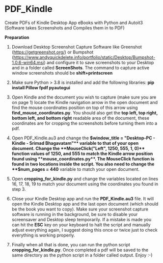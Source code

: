 # PDF_Kindle
Create PDFs of Kindle Desktop App eBooks with Python and Autoit3 (Software takes Screenshots and Compiles them in to PDF)

**Preparation**

1) Download Desktop Screenshot Capture Software like Greenshot (https://getgreenshot.org/) or Bumpshot (https://www.andyquickdelete.info/portfolio/static/Desktop/Bumpshot-1.0.6-win64.msi) and configure it to save screenshots to your Desktop and in a folder called **ScreenShots**. The command to capture active window screenshots should be **shift+printscreen**

2) Make sure Python > 3.8 is installed and add the following libraries: **pip install Pillow fpdf pyautogui**

3) Open Kindle and the document you wish to capture (make sure you are on page 1) locate the Kindle navigation arrow in the open document and find the mouse coordinates position on top of this arrow using **find_mouse_coordinates.py**. You should also get the **top left, top right, bottom left, and bottom right** readable area of the document, these coordinates are for cropping the screenshots before turning them into a pdf.

4) Open PDF_Kindle.au3 and change the **$window_title = "Desktop-PC - Kindle - Srimad Bhagavatam"** variable to that of your open document. Change the **MouseClick("Left", 1250, 555, 1, 0)** function values of 1250, and 555 to match the Kindle arrow position found using **mouse_coordinates.py**. The MouseClick function is found in two locations inside the script. You also need to change the **$num_pages = 440** variable to match your open document.

5) Open **cropping_for_kindle.py** and change the variables located on lines 16, 17, 18, 19 to match your document using the coordinates you found in step 3.

6) Close your Kindle Desktop app and run the **PDF_Kindle.au3** file. It will open the Kindle Desktop app and the last open document (which should be the book you want to copy). Make sure your screenshot capture software is running in the background, be sure to disable your screensaver and Desktop sleep temporarily. If a mistake is made you can hit the **ESC** key on your keyboard to halt the script and manually adjust everything again, I suggest doing this once or twice just to check everything is working properly.

7) Finally when all that is done, you can run the python script **cropping_for_kindle.py**. Once completed a pdf will be saved to the same directory as the python script in a folder called output. Enjoy :-) 
